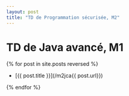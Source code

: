 ```yaml
---
layout: post
title: "TD de Programmation sécurisée, M2"
---
```

TD de Java avancé, M1
=====================


{% for post in site.posts reversed %}

- [{{ post.title }}](/m2jca{{ post.url}})

{% endfor %}
